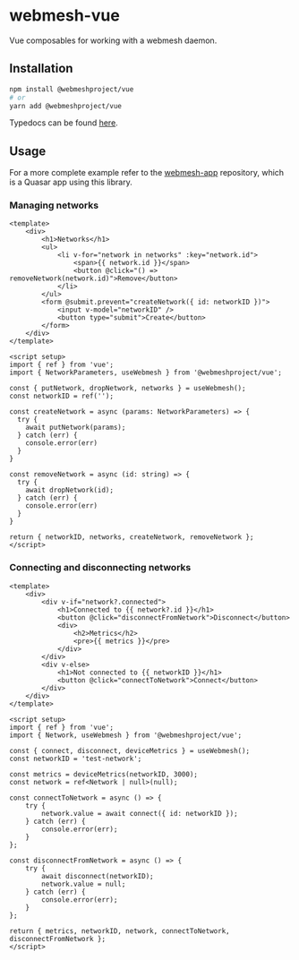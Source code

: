 # webmesh-vue

Vue composables for working with a webmesh daemon.

## Installation

```bash
npm install @webmeshproject/vue
# or
yarn add @webmeshproject/vue
```

Typedocs can be found [here](https://webmeshproj.github.io/webmesh-vue/).

## Usage

For a more complete example refer to the [webmesh-app](https://github.com/webmeshproj/webmesh-app) repository, which is a Quasar app using this library.

### Managing networks

```vue
<template>
    <div>
        <h1>Networks</h1>
        <ul>
            <li v-for="network in networks" :key="network.id">
                <span>{{ network.id }}</span>
                <button @click="() => removeNetwork(network.id)">Remove</button>
            </li>
        </ul>
        <form @submit.prevent="createNetwork({ id: networkID })">
            <input v-model="networkID" />
            <button type="submit">Create</button>
        </form>
    </div>
</template>

<script setup>
import { ref } from 'vue';
import { NetworkParameters, useWebmesh } from '@webmeshproject/vue';

const { putNetwork, dropNetwork, networks } = useWebmesh();
const networkID = ref('');

const createNetwork = async (params: NetworkParameters) => {
  try {
    await putNetwork(params);
  } catch (err) {
    console.error(err)
  }
}

const removeNetwork = async (id: string) => {
  try {
    await dropNetwork(id);
  } catch (err) {
    console.error(err)
  }
}

return { networkID, networks, createNetwork, removeNetwork };
</script>
```

### Connecting and disconnecting networks

```vue
<template>
    <div>
        <div v-if="network?.connected">
            <h1>Connected to {{ network?.id }}</h1>
            <button @click="disconnectFromNetwork">Disconnect</button>
            <div>
                <h2>Metrics</h2>
                <pre>{{ metrics }}</pre>
            </div>
        </div>
        <div v-else>
            <h1>Not connected to {{ networkID }}</h1>
            <button @click="connectToNetwork">Connect</button>
        </div>
    </div>
</template>

<script setup>
import { ref } from 'vue';
import { Network, useWebmesh } from '@webmeshproject/vue';

const { connect, disconnect, deviceMetrics } = useWebmesh();
const networkID = 'test-network';

const metrics = deviceMetrics(networkID, 3000);
const network = ref<Network | null>(null);

const connectToNetwork = async () => {
    try {
        network.value = await connect({ id: networkID });
    } catch (err) {
        console.error(err);
    }
};

const disconnectFromNetwork = async () => {
    try {
        await disconnect(networkID);
        network.value = null;
    } catch (err) {
        console.error(err);
    }
};

return { metrics, networkID, network, connectToNetwork, disconnectFromNetwork };
</script>
```
